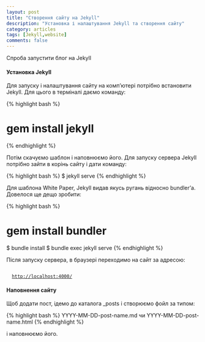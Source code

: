 ```yaml
---
layout: post
title: "Створення сайту на Jekyll"
description: "Установка і налаштування Jekyll та створення сайту"
category: articles
tags: [Jekyll,website]
comments: false
---
```


Спроба запустити блог на Jekyll

#### Установка Jekyll

Для запуску і налаштування сайту на компʼютері потрібно встановити Jekyll. Для цього в терміналі даємо команду:

{% highlight bash %}
# gem install jekyll 
{% endhighlight %}

Потім скачуємо шаблон і наповнюємо його. Для запуску сервера Jekyll потрібно зайти в корінь сайту і дати команду:

{% highlight bash %}
$ jekyll serve
{% endhighlight %}

Для шаблона  White Paper, Jekyll видав якусь ругань відносно bundlerʼа. Довелося ще дещо зробити:

{% highlight bash %}
# gem install bundler
$ bundle install
$ bundle exec jekyll serve
{% endhighlight %}

Після запуску сервера, в браузері переходимо на сайт за адресою:

<code>
  <a href="http://localhost:4000/">http://localhost:4000/</a>
</code>

#### Наповнення сайту

Щоб додати пост, ідемо до каталога _posts і створюємо фойл за типом:

{% highlight bash %}
YYYY-MM-DD-post-name.md
чи
YYYY-MM-DD-post-name.html
{% endhighlight %}

і наповнюємо його.